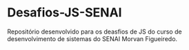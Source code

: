 # Desafios-JS-SENAI

Repositório desenvolvido para os deasfios de JS do curso de desenvolvimento de sistemas do SENAI Morvan Figueiredo.
